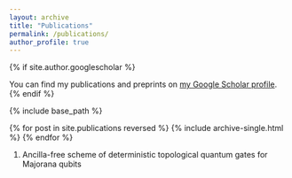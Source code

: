 ```yaml
---
layout: archive
title: "Publications"
permalink: /publications/
author_profile: true
---
```


{% if site.author.googlescholar %}
  <div class="wordwrap">You can find my publications and preprints on <a href="{{[site.author.googlescholar](https://scholar.google.com/citations?user=1aal5_wAAAAJ&hl=zh-CN)}}">my Google Scholar profile</a>.</div>
{% endif %}

{% include base_path %}

{% for post in site.publications reversed %}
  {% include archive-single.html %}
{% endfor %}
1. Ancilla-free scheme of deterministic topological quantum gates for Majorana qubits
